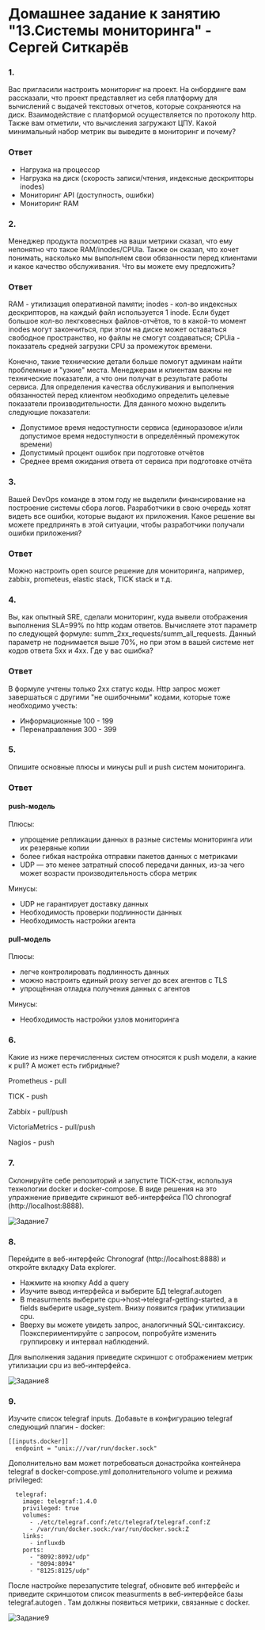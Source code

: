 # Домашнее задание к занятию "13.Системы мониторинга" - Сергей Ситкарёв

### 1. 
Вас пригласили настроить мониторинг на проект. На онбординге вам рассказали, что проект представляет из себя платформу для вычислений с выдачей текстовых отчетов, которые сохраняются на диск. Взаимодействие с платформой осуществляется по протоколу http. Также вам отметили, что вычисления загружают ЦПУ. Какой минимальный набор метрик вы выведите в мониторинг и почему?

### Ответ

- Нагрузка на процессор
- Нагрузка на диск (скорость записи/чтения, индексные дескрипторы inodes)
- Мониторинг API (доступность, ошибки)
- Мониторинг RAM

### 2. 
Менеджер продукта посмотрев на ваши метрики сказал, что ему непонятно что такое RAM/inodes/CPUla. Также он сказал, что хочет понимать, насколько мы выполняем свои обязанности перед клиентами и какое качество обслуживания. Что вы можете ему предложить?

### Ответ

RAM - утилизация оперативной памяти; 
inodes - кол-во индексных дескрипторов, на каждый файл используется 1 inode. Если будет большое кол-во лекгковесных файлов-отчётов, то в какой-то момент inodes могут закончиться, при этом на диске может оставаться свободное пространство, но файлы не смогут создаваться;
CPUia - показатель средней загрузки CPU за промежуток времени.

Конечно, такие технические детали больше помогут админам найти проблемные и "узкие" места. Менеджерам и клиентам важны не технические показатели, а что они получат в результате работы сервиса. 
Для определения качества обслуживания и выполнения обязанностей перед клиентом необходимо определить целевые показатели производительности. Для данного можно выделить следующие показатели:

- Допустимое время недоступности сервиса (единоразовое и/или допустимое время недоступности в определённый промежуток времени)
- Допустимый процент ошибок при подготовке отчётов
- Среднее время ожидания ответа от сервиса при подготовке отчёта

### 3. 
Вашей DevOps команде в этом году не выделили финансирование на построение системы сбора логов. Разработчики в свою очередь хотят видеть все ошибки, которые выдают их приложения. Какое решение вы можете предпринять в этой ситуации, чтобы разработчики получали ошибки приложения?

### Ответ

Можно настроить open source решение для мониторинга, например, zabbix, prometeus, elastic stack, TICK stack и т.д.

### 4. 
Вы, как опытный SRE, сделали мониторинг, куда вывели отображения выполнения SLA=99% по http кодам ответов. Вычисляете этот параметр по следующей формуле: summ_2xx_requests/summ_all_requests. Данный параметр не поднимается выше 70%, но при этом в вашей системе нет кодов ответа 5xx и 4xx. Где у вас ошибка?

### Ответ

В формуле учтены только 2xx статус коды. Http запрос может завершаться с другими "не ошибочными" кодами, которые тоже необходимо учесть:

- Информационные 100 - 199
- Перенаправления 300 - 399

### 5. 
Опишите основные плюсы и минусы pull и push систем мониторинга.

### Ответ

#### push-модель

Плюсы:

- упрощение репликации данных в разные системы мониторинга или их резервные копии
- более гибкая настройка отправки пакетов данных с метриками
- UDP — это менее затратный способ передачи данных, из-за чего может возрасти производительность сбора метрик

Минусы:

- UDP не гарантирует доставку данных
- Необходимость проверки подлинности данных
- Необходимость настройки агента

#### pull-модель

Плюсы:

- легче контролировать подлинность данных
- можно настроить единый proxy server до всех агентов с TLS
- упрощённая отладка получения данных с агентов

Минусы:

- Необходимость настройки узлов мониторинга

### 6. 
Какие из ниже перечисленных систем относятся к push модели, а какие к pull? А может есть гибридные?

Prometheus - pull

TICK - push

Zabbix - pull/push

VictoriaMetrics - pull/push

Nagios - push

### 7. 
Склонируйте себе репозиторий и запустите TICK-стэк, используя технологии docker и docker-compose.
В виде решения на это упражнение приведите скриншот веб-интерфейса ПО chronograf (http://localhost:8888).

![Задание7](https://github.com/SSitkarev/13-Monitoring/blob/main/img/7.jpg)

### 8. 
Перейдите в веб-интерфейс Chronograf (http://localhost:8888) и откройте вкладку Data explorer.

- Нажмите на кнопку Add a query
- Изучите вывод интерфейса и выберите БД telegraf.autogen
- В measurments выберите cpu->host->telegraf-getting-started, а в fields выберите usage_system. Внизу появится график утилизации cpu.
- Вверху вы можете увидеть запрос, аналогичный SQL-синтаксису. Поэкспериментируйте с запросом, попробуйте изменить группировку и интервал наблюдений.

Для выполнения задания приведите скриншот с отображением метрик утилизации cpu из веб-интерфейса.

![Задание8](https://github.com/SSitkarev/13-Monitoring/blob/main/img/8.jpg)

### 9. 
Изучите список telegraf inputs. Добавьте в конфигурацию telegraf следующий плагин - docker:

```
[[inputs.docker]]
  endpoint = "unix:///var/run/docker.sock"
```
  
Дополнительно вам может потребоваться донастройка контейнера telegraf в docker-compose.yml дополнительного volume и режима privileged:

```
  telegraf:
    image: telegraf:1.4.0
    privileged: true
    volumes:
      - ./etc/telegraf.conf:/etc/telegraf/telegraf.conf:Z
      - /var/run/docker.sock:/var/run/docker.sock:Z
    links:
      - influxdb
    ports:
      - "8092:8092/udp"
      - "8094:8094"
      - "8125:8125/udp"
```

После настройке перезапустите telegraf, обновите веб интерфейс и приведите скриншотом список measurments в веб-интерфейсе базы telegraf.autogen . 
Там должны появиться метрики, связанные с docker.

![Задание9](https://github.com/SSitkarev/13-Monitoring/blob/main/img/9.jpg)